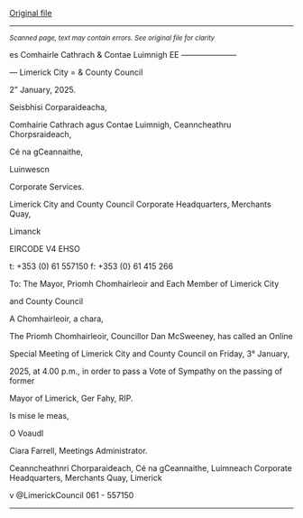 [Original file](https://www.limerick.ie/sites/default/files/media/documents/2025-01/agenda-special-meeting-03.01.2025.pdf)

---
*<small>Scanned page, text may contain errors. See original file for clarity</small>*  

es Comhairle Cathrach
& Contae Luimnigh
EE ——————_—_

— Limerick City
= & County Council

2” January, 2025.

Seisbhisi Corparaideacha,

Comhairie Cathrach agus Contae Luimnigh,
Ceanncheathru Chorpsraideach,

Cé na gCeannaithe,

Luinwescn

Corporate Services.

Limerick City and County Council
Corporate Headquarters,
Merchants Quay,

Limanck

EIRCODE V4 EHSO

t: +353 (0) 61 557150
f: +353 (0} 61 415 266

To: The Mayor, Priomh Chomhairleoir and Each Member of Limerick City

and County Council

A Chomhairleoir, a chara,

The Priomh Chomhairleoir, Councillor Dan McSweeney, has called an Online

Special Meeting of Limerick City and County Council on Friday, 3° January,

2025, at 4.00 p.m., in order to pass a Vote of Sympathy on the passing of former

Mayor of Limerick, Ger Fahy, RIP.

Is mise le meas,

O Voaudl

Ciara Farrell,
Meetings Administrator.

Ceanncheathnri Chorparaideach, Cé na gCeannaithe, Luimneach
Corporate Headquarters, Merchants Quay, Limerick

v @LimerickCouncil
061 - 557150


---
